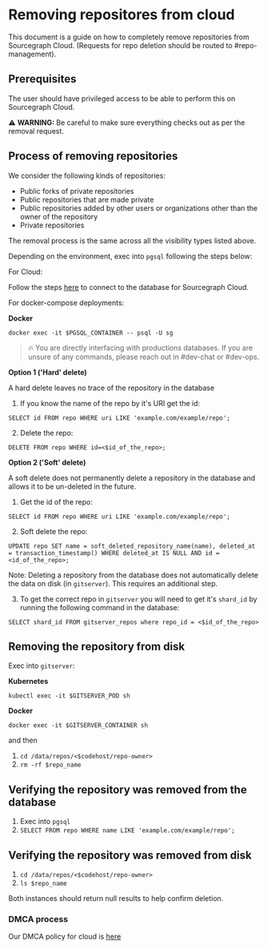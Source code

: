 # Removing repositores from cloud

This document is a guide on how to completely remove repositories from Sourcegraph Cloud. (Requests for repo deletion should be routed to #repo-management).

## Prerequisites

The user should have privileged access to be able to perform this on Sourcegraph Cloud.

⚠️ **WARNING:** Be careful to make sure everything checks out as per the removal request.

## Process of removing repositories

We consider the following kinds of repositories:

- Public forks of private repositories
- Public repositories that are made private
- Public repositories added by other users or organizations other than the owner of the repository
- Private repositories

The removal process is the same across all the visibility types listed above.

Depending on the environment, exec into `pgsql` following the steps below:

For Cloud:

Follow the steps [here](../../../engineering/dev/process/deployments/postgresql.md#connecting-to-postgres)
to connect to the database for Sourcegraph Cloud.

For docker-compose deployments:

**Docker**

```
docker exec -it $PGSQL_CONTAINER -- psql -U sg
```

> 🔥 You are directly interfacing with productions databases. If you are unsure of any commands, please reach out in #dev-chat or #dev-ops.

**Option 1 ('Hard' delete)**

A hard delete leaves no trace of the repository in the database

1. If you know the name of the repo by it's URI get the id:

```
SELECT id FROM repo WHERE uri LIKE 'example.com/example/repo';
```

2. Delete the repo:

```
DELETE FROM repo WHERE id=<$id_of_the_repo>;
```

**Option 2 ('Soft' delete)**

A soft delete does not permanently delete a repository in the database and allows it to be un-deleted in the future.

1. Get the id of the repo:

```
SELECT id FROM repo WHERE uri LIKE 'example.com/example/repo';
```

2. Soft delete the repo:

```
UPDATE repo SET name = soft_deleted_repository_name(name), deleted_at = transaction_timestamp() WHERE deleted_at IS NULL AND id = <id_of_the_repo>;
```

Note: Deleting a repository from the database does not automatically delete the data on disk (in `gitserver`). This requires an additional step.

3. To get the correct repo in `gitserver` you will need to get it's `shard_id` by running the following command in the database:

```
SELECT shard_id FROM gitserver_repos where repo_id = <$id_of_the_repo>
```

## Removing the repository from disk

Exec into `gitserver`:

**Kubernetes**

```
kubectl exec -it $GITSERVER_POD sh
```

**Docker**

```
docker exec -it $GITSERVER_CONTAINER sh
```

and then

1. `cd /data/repos/<$codehost/repo-owner>`
1. `rm -rf $repo_name`

## Verifying the repository was removed from the database

1. Exec into `pgsql`
1. `SELECT FROM repo WHERE name LIKE 'example.com/example/repo';`

## Verifying the repository was removed from disk

1. `cd /data/repos/<$codehost/repo-owner>`
2. `ls $repo_name`

Both instances should return null results to help confirm deletion.

### DMCA process

Our DMCA policy for cloud is [here](https://about.sourcegraph.com/terms-cloud/#10-Copyright-infringement-and-DMCA-policy)
